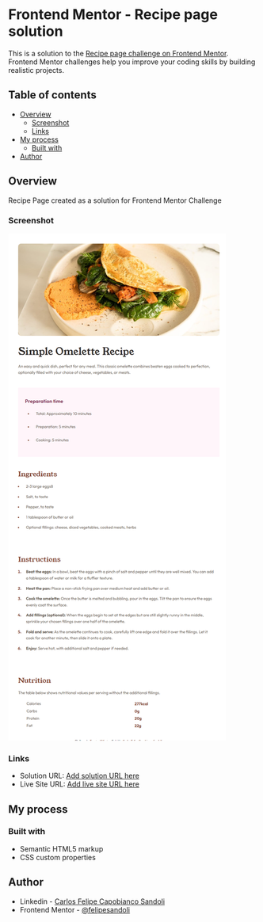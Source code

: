 # Frontend Mentor - Recipe page solution

This is a solution to the [Recipe page challenge on Frontend Mentor](https://www.frontendmentor.io/challenges/recipe-page-KiTsR8QQKm). Frontend Mentor challenges help you improve your coding skills by building realistic projects. 

## Table of contents

- [Overview](#overview)
  - [Screenshot](#screenshot)
  - [Links](#links)
- [My process](#my-process)
  - [Built with](#built-with)
- [Author](#author)


## Overview

Recipe Page created as a solution for Frontend Mentor Challenge

### Screenshot

![](./design/screenshots/solution-desktop.png)

### Links

- Solution URL: [Add solution URL here](https://your-solution-url.com)
- Live Site URL: [Add live site URL here](https://felipesandoli.github.io/recipe-page-main/)

## My process

### Built with

- Semantic HTML5 markup
- CSS custom properties

## Author

- Linkedin - [Carlos Felipe Capobianco Sandoli](https://www.linkedin.com/in/felipesandoli/)
- Frontend Mentor - [@felipesandoli](https://www.frontendmentor.io/profile/felipesandoli)
